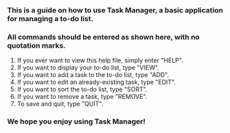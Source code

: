 ### This is a guide on how to use Task Manager, a basic application for managing a to-do list.
### All commands should be entered as shown here, with no quotation marks.

1. If you ever want to view this help file, simply enter "HELP".
2. If you want to display your to-do list, type "VIEW".
3. If you want to add a task to the to-do list, type "ADD".
4. If you want to edit an already-existing task, type "EDIT".
5. If you want to sort the to-do list, type "SORT".
6. If you want to remove a task, type "REMOVE".
7. To save and quit, type "QUIT".

### We hope you enjoy using Task Manager!

